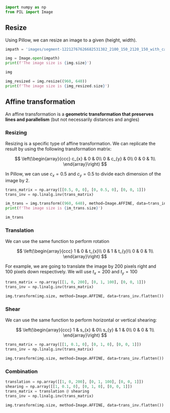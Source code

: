 

```python
import numpy as np
from PIL import Image
```

## Resize

Using Pillow, we can resize an image to a given (height, width).


```python
impath = 'images/segment-12212767626682531382_2100_150_2120_150_with_camera_labels_48.png'
```


```python
img = Image.open(impath)
print(f'The image size is {img.size}')
```


```python
img
```


```python
img_resized = img.resize((960, 640))
print(f'The image size is {img_resized.size}')
```

## Affine transformation

An affine transformation is a **geometric transformation that preserves lines and parallelism** (but not necessarily distances and angles)



### Resizing

Resizing is a specific type of affine transformation. We can replicate the result by using the following transformation matrix:

$$
\left(\begin{array}{ccc} 
c_{x} & 0 & 0\\
0 & c_{y} & 0\\
0 & 0 & 1\\
\end{array}\right)
$$ 

In Pillow, we can use $c_{x} = 0.5$ and $c_{y} = 0.5$ to divide each dimension of the image by 2.



```python
trans_matrix = np.array([[0.5, 0, 0], [0, 0.5, 0], [0, 0, 1]])
trans_inv = np.linalg.inv(trans_matrix)
```


```python
im_trans = img.transform((960, 640), method=Image.AFFINE, data=trans_inv.flatten())
print(f'The image size is {im_trans.size}')
```


```python
im_trans
```

### Translation

We can use the same function to perform rotation

$$
\left(\begin{array}{ccc} 
1 & 0 & t_{x}\\
0 & 1 & t_{y}\\
0 & 0 & 1\\
\end{array}\right)
$$ 

For example, we are going to translate the image by 200 pixels right and 100 pixels down respectively. We will use $t_{x}=200$ and  $t_{y}=100$


```python
trans_matrix = np.array([[1, 0, 200], [0, 1, 100], [0, 0, 1]])
trans_inv = np.linalg.inv(trans_matrix)
```


```python
img.transform(img.size, method=Image.AFFINE, data=trans_inv.flatten())
```

### Shear

We can use the same function to perform horizontal or vertical shearing:

$$
\left(\begin{array}{ccc} 
1 & s_{x} & 0\\
s_{y} & 1 & 0\\
0 & 0 & 1\\
\end{array}\right)
$$ 


```python
trans_matrix = np.array([[1, 0.1, 0], [0, 1, 0], [0, 0, 1]])
trans_inv = np.linalg.inv(trans_matrix)
```


```python
img.transform(img.size, method=Image.AFFINE, data=trans_inv.flatten())
```

### Combination


```python
translation = np.array([[1, 0, 200], [0, 1, 100], [0, 0, 1]])
shearing = np.array([[1, 0.1, 0], [0, 1, 0], [0, 0, 1]])
trans_matrix = translation @ shearing
trans_inv = np.linalg.inv(trans_matrix)
```


```python
img.transform(img.size, method=Image.AFFINE, data=trans_inv.flatten())
```


```python

```
